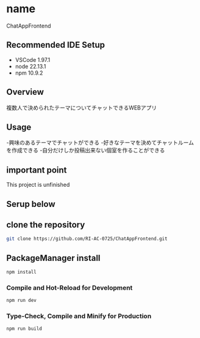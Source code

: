 # name

ChatAppFrontend

## Recommended IDE Setup

- VSCode 1.97.1
- node 22.13.1
- npm 10.9.2

## Overview

複数人で決められたテーマについてチャットできるWEBアプリ

## Usage

-興味のあるテーマでチャットができる
-好きなテーマを決めてチャットルームを作成できる
-自分だけしか投稿出来ない個室を作ることができる

## important point

This project is unfinished

## Serup below
## clone the repository
```sh
git clone https://github.com/RI-AC-0725/ChatAppFrontend.git
```
## PackageManager install
```sh
npm install
```
### Compile and Hot-Reload for Development
```sh
npm run dev
```
### Type-Check, Compile and Minify for Production
```sh
npm run build
```
